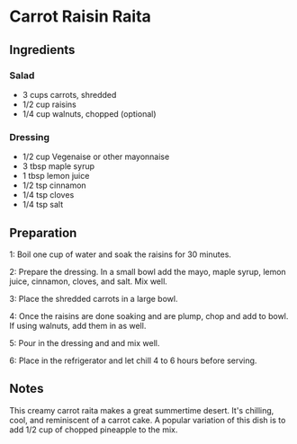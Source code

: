 # Carrot Raisin Raita

## Ingredients
### Salad
- 3 cups carrots, shredded 
- 1/2 cup raisins
- 1/4 cup walnuts, chopped (optional)

### Dressing
- 1/2 cup Vegenaise or other mayonnaise
- 3 tbsp maple syrup
- 1 tbsp lemon juice
- 1/2 tsp cinnamon
- 1/4 tsp cloves
- 1/4 tsp salt

## Preparation
1:  Boil one cup of water and soak the raisins for 30 minutes.

2:  Prepare the dressing.  In a small bowl add the mayo, maple syrup, lemon juice, cinnamon, cloves, and salt.  Mix well.

3:  Place the shredded carrots in a large bowl.

4:  Once the raisins are done soaking and are plump, chop and add to bowl.  If using walnuts, add them in as well.

5:  Pour in the dressing and and mix well.

6:  Place in the refrigerator and let chill 4 to 6 hours before serving.

## Notes
This creamy carrot raita makes a great summertime desert.  It's chilling, cool, and reminiscent of a carrot cake.  A popular variation of this dish is to add 1/2 cup of chopped pineapple to the mix.
